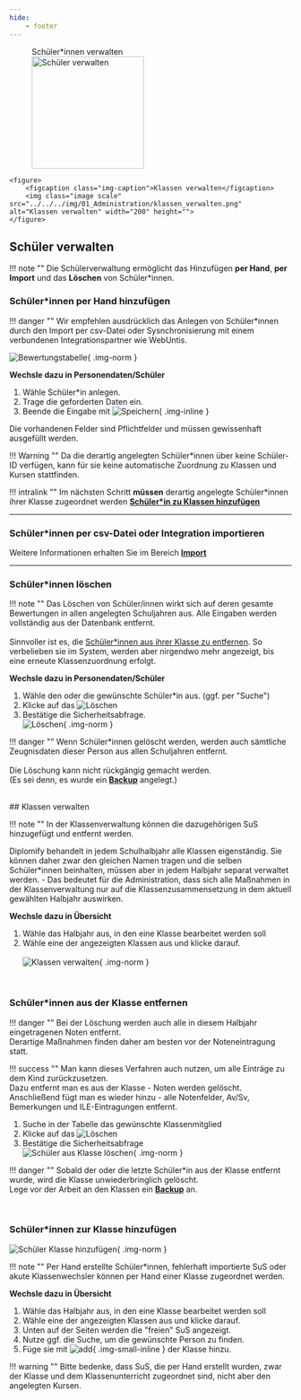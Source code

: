 ```yaml
---
hide:
    - footer
---
```


<div class="space-around">
    <figure>
        <figcaption class="img-caption">Schüler*innen verwalten</figcaption>
        <img class="image scale" src="../../../img/01_Administration/schueler_verwalten.png" alt="Schüler verwalten" width="200" height="">
    </figure>

    <figure>
        <figcaption class="img-caption">Klassen verwalten</figcaption>
        <img class="image scale" src="../../../img/01_Administration/klassen_verwalten.png" alt="Klassen verwalten" width="200" height="">
    </figure>
</div>

## Schüler verwalten

!!! note ""
    Die Schülerverwaltung ermöglicht das Hinzufügen **per Hand**, **per Import** und das **Löschen** von Schüler*innen.
<br>

### Schüler*innen per Hand hinzufügen

!!! danger ""
    Wir empfehlen ausdrücklich das Anlegen von Schüler*innen durch den Import per csv-Datei oder Sysnchronisierung mit einem verbundenen Integrationspartner wie WebUntis.

![Bewertungstabelle](../../img/01_Administration/schueler_anlegen.png){ .img-norm } 

**Wechsle dazu in Personendaten/Schüler**

1. Wähle Schüler*in anlegen.
2. Trage die geforderten Daten ein.
3. Beende die Eingabe mit ![Speichern](../../img/09_Misc/speichern.png){ .img-inline }

Die vorhandenen Felder sind Pflichtfelder und müssen gewissenhaft ausgefüllt werden.

!!! Warning ""
    Da die derartig angelegten Schüler*innen über keine Schüler-ID verfügen, kann für sie keine automatische Zuordnung zu Klassen und Kursen stattfinden.

!!! intralink ""
    Im nächsten Schritt **müssen** derartig angelegte Schüler*innen ihrer Klasse zugeordnet werden [**Schüler*in zu Klassen hinzufügen**](#schulerinnen-zur-klasse-hinzufugen)

---
### Schüler*innen per csv-Datei oder Integration importieren
<!-- !!! intralink "" -->
Weitere Informationen erhalten Sie im Bereich [**Import**](../../Anleitungen/Administration/Import.md)

---

### Schüler*innen löschen


!!! note ""
    Das Löschen von Schüler/innen wirkt sich auf deren gesamte Bewertungen in allen angelegten Schuljahren aus. Alle Eingaben werden vollständig aus der Datenbank entfernt.<br>
    <br>
    Sinnvoller ist es, die [Schüler*innen aus ihrer Klasse zu entfernen](#klassen-verwalten). So verbelieben sie im System, werden aber nirgendwo mehr angezeigt, bis eine erneute Klassenzuordnung erfolgt.

**Wechsle dazu in Personendaten/Schüler**

1. Wähle den oder die gewünschte Schüler*in aus. (ggf. per "Suche")
2. Klicke auf das ![Löschen](../../img/09_Misc/loeschen.png)
3. Bestätige die Sicherheitsabfrage. <br>
![Löschen](../../img/01_Administration/schueler_löschen.png){ .img-norm }

!!! danger ""
    Wenn Schüler*innen gelöscht werden, werden auch sämtliche Zeugnisdaten dieser Person aus allen Schuljahren entfernt.<br><br>
    Die Löschung kann nicht rückgängig gemacht werden. <br>
    (Es sei denn, es wurde ein [**Backup**](../../Anleitungen/Administration/Backup.md) angelegt.)

<br>
## Klassen verwalten

!!! note ""
    In der Klassenverwaltung können die dazugehörigen SuS hinzugefügt und entfernt werden. <br>

Diplomify behandelt in jedem Schulhalbjahr alle Klassen eigenständig. Sie können daher zwar den gleichen Namen tragen und die selben Schüler*innen beinhalten, müssen aber in jedem Halbjahr separat verwaltet werden. - Das bedeutet für die Administration, dass sich alle Maßnahmen in der Klassenverwaltung nur auf die Klassenzusammensetzung in dem aktuell gewählten Halbjahr auswirken. 

**Wechsle dazu in Übersicht**

1. Wähle das Halbjahr aus, in den eine Klasse bearbeitet werden soll
2. Wähle eine der angezeigten Klassen aus und klicke darauf. <br><br>
![Klassen verwalten](../../img/01_Administration/klassen_verwalten_small.png){ .img-norm }

<br>

### Schüler*innen aus der Klasse entfernen

!!! danger ""
    Bei der Löschung werden auch alle in diesem Halbjahr eingetragenen Noten entfernt.<br>
    Derartige Maßnahmen finden daher am besten vor der Noteneintragung statt.

!!! success ""
    Man kann dieses Verfahren auch nutzen, um alle Einträge zu dem Kind zurückzusetzen. <br>
    Dazu entfernt man es aus der Klasse - Noten werden gelöscht. <br> 
    Anschließend fügt man es wieder hinzu - alle Notenfelder, Av/Sv, Bemerkungen und ILE-Eintragungen entfernt.


1. Suche in der Tabelle das gewünschte Klassenmitglied
2. Klicke auf das ![Löschen](../../img/09_Misc/loeschen.png)
3. Bestätige die Sicherheitsabfrage <br>
![Schüler aus Klasse löschen](../../img/01_Administration/schüler_aus_klasse_löschen.png){ .img-norm }


!!! danger ""
    Sobald der oder die letzte Schüler*in aus der Klasse entfernt wurde, wird die Klasse unwiederbringlich gelöscht.
    <br>
    Lege vor der Arbeit an den Klassen ein [**Backup**](../../Anleitungen/Administration/Backup.md) an.

<br>

### Schüler*innen zur Klasse hinzufügen

![Schüler Klasse hinzufügen](../../img/01_Administration/klassen_verwalten_small.png){ .img-norm }

!!! note ""
    Per Hand erstellte Schüler*innen, fehlerhaft importierte SuS oder akute Klassenwechsler können per Hand einer Klasse zugeordnet werden. <br>

**Wechsle dazu in Übersicht**

1. Wähle das Halbjahr aus, in den eine Klasse bearbeitet werden soll
2. Wähle eine der angezeigten Klassen aus und klicke darauf.
3. Unten auf der Seiten werden die "freien" SuS angezeigt.
4. Nutze ggf. die Suche, um die gewünschte Person zu finden.
5. Füge sie mit ![add](../../img/09_Misc/sus_hinzufügen_button.png){ .img-small-inline } der Klasse hinzu.

!!! warning ""
    Bitte bedenke, dass SuS, die per Hand erstellt wurden, zwar der Klasse und dem Klassenunterricht zugeordnet sind, nicht aber den angelegten Kursen. <br>
